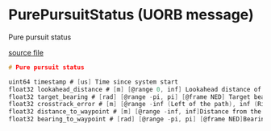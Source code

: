 # PurePursuitStatus (UORB message)

Pure pursuit status

[source file](https://github.com/PX4/PX4-Autopilot/blob/main/msg/PurePursuitStatus.msg)

```c
# Pure pursuit status

uint64 timestamp # [us] Time since system start
float32 lookahead_distance # [m] [@range 0, inf] Lookahead distance of pure the pursuit controller
float32 target_bearing # [rad] [@range -pi, pi] [@frame NED] Target bearing calculated by the pure pursuit controller
float32 crosstrack_error # [m] [@range -inf (Left of the path), inf (Right of the path)] Shortest distance from the vehicle to the path
float32 distance_to_waypoint # [m] [@range -inf, inf]Distance from the vehicle to the current waypoint
float32 bearing_to_waypoint # [rad] [@range -pi, pi] [@frame NED]Bearing towards current waypoint

```

